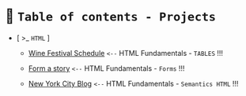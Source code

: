 # 💼 `Table of contents - Projects`

- [ >\_ `HTML` ]

  - [Wine Festival Schedule](https://github.com/hermkan/code-journey-html/blob/main/01-wine-festival-schedule/wine-festival-schedule.readme.md) `<--` HTML Fundamentals - `TABLES` !!!

  - [Form a story](https://github.com/hermkan/code-journey-html/blob/main/02-form/form-readme.md) `<--` HTML Fundamentals - `Forms` !!!

  - [New York City Blog](https://github.com/hermkan/code-journey-html/blob/main/03-new-york-city-blog/new-york-city-readme.md) `<--` HTML Fundamentals - `Semantics HTML` !!!
